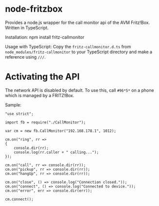 ﻿# node-fritzbox
Provides a node.js wrapper for the call monitor api of the AVM Fritz!Box. Written in TypeScript.

Installation:
npm install fritz-callmonitor

Usage with TypeScript:
Copy the `fritz-callmonitor.d.ts` from `node_modules/fritz-callmonitor` to your TypeScript directory and make a reference using `///`.

# Activating the API
The network API is disabled by default. To use this, call `#96*5*` on a phone which is managed by a FRITZ!Box.

Sample:
```
"use strict";

import fb = require("./CallMonitor");

var cm = new fb.CallMonitor("192.168.178.1", 1012);

cm.on("ring", rr =>
{
    console.dir(rr);
    console.log(rr.caller + " calling...");
});

cm.on("call", rr => console.dir(rr));
cm.on("pickup", rr => console.dir(rr));
cm.on("hangUp", rr => console.dir(rr));

cm.on("close", () => console.log("Connection closed."));
cm.on("connect", () => console.log("Connected to device."));
cm.on("error", err => console.dir(err));

cm.connect();
```
